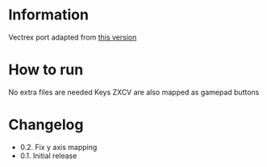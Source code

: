 # Information
Vectrex port adapted from [this version](https://github.com/turri21/Vectrex_poseidon-ep4cgx150)

# How to run
No extra files are needed
Keys ZXCV are also mapped as gamepad buttons


# Changelog
- 0.2. Fix y axis mapping
- 0.1. Initial release
